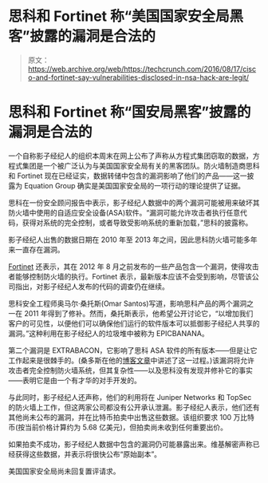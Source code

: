 # 思科和 Fortinet 称“美国国家安全局黑客”披露的漏洞是合法的

> 原文：<https://web.archive.org/web/https://techcrunch.com/2016/08/17/cisco-and-fortinet-say-vulnerabilities-disclosed-in-nsa-hack-are-legit/>

# 思科和 Fortinet 称“国安局黑客”披露的漏洞是合法的

一个自称影子经纪人的组织本周末在网上公布了声称从方程式集团窃取的数据，方程式集团是一个被广泛认为与美国国家安全局有关的黑客团队。防火墙制造商思科和 Fortinet 现在已经证实，数据转储中包含的漏洞影响了他们的产品——这一披露为 Equation Group 确实是美国国家安全局的一项行动的理论提供了证据。

思科在一份安全顾问报告中表示，影子经纪人数据中的两个漏洞可能被用来破坏其防火墙中使用的自适应安全设备(ASA)软件。“漏洞可能允许攻击者执行任意代码，获得对系统的完全控制，或者导致受影响系统的重新加载，”思科的披露称。

影子经纪人出售的数据日期在 2010 年至 2013 年之间，因此思科防火墙可能多年来一直存在漏洞。

[Fortinet](https://web.archive.org/web/20221210065236/http://fortiguard.com/advisory/FG-IR-16-023) 还表示，其在 2012 年 8 月之前发布的一些产品包含一个漏洞，使得攻击者能够控制防火墙的执行。Fortinet 表示，最新版本应该不会受到影响，尽管该公司指出，对影子经纪人发布的代码的调查仍在继续。

思科安全工程师奥马尔·桑托斯(Omar Santos)写道，影响思科产品的两个漏洞之一在 2011 年得到了修补。然而，桑托斯表示，他希望公开讨论它，“以增加我们客户的可见性，以便他们可以确保他们运行的软件版本可以抵御影子经纪人共享的漏洞。”这种利用在影子经纪人的垃圾堆中被称为 EPICBANANA。

第二个漏洞是 EXTRABACON，它影响了思科 ASA 软件的所有版本——但是让它工作起来是很棘手的。(桑多斯在他的[博客文章](https://web.archive.org/web/20221210065236/http://blogs.cisco.com/security/shadow-brokers)中讲述了这一过程。)该漏洞将允许攻击者完全控制防火墙系统，但其复杂性——以及思科没有发现并修补它的事实——表明它是由一个有才华的对手开发的。

与此同时，影子经纪人还声称，他们的利用将在 Juniper Networks 和 TopSec 的防火墙上工作，但这两家公司都没有公开承认泄漏。影子经纪人表示，他们还有其他尚未公布的漏洞，并在比特币拍卖中出售这些数据。该组织要求 100 万比特币(按当前价格计算约为 5.68 亿美元)，但拍卖尚未收到任何重要出价。

如果拍卖不成功，影子经纪人数据中包含的漏洞仍可能暴露出来。维基解密声称已经获得这些数据，并表示将很快公布“原始副本”。

美国国家安全局尚未回复置评请求。